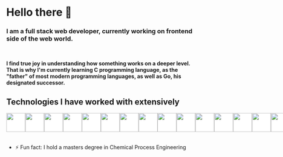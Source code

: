 # Hello there 👋



### I am a full stack web developer, currently working on frontend side of the web world.

<br/>

__I find true joy in understanding how something works on a deeper level. That is why I'm currently learning C programming language, as the "father" of most modern programming languages, as well as Go, his designated successor.__


## Technologies I have worked with extensively
<div style="display:flex;gap:30;">
<img style="background-color:white;" src="https://uxwing.com/wp-content/themes/uxwing/download/brands-and-social-media/typescript-programming-language-icon.png" height="50" width="50"/>
<img style="background-color:white;" src="https://upload.wikimedia.org/wikipedia/commons/thumb/6/6a/JavaScript-logo.png/800px-JavaScript-logo.png" height="50" width="50"/>
<img style="background-color:white;" src="https://static-00.iconduck.com/assets.00/node-js-icon-454x512-nztofx17.png" height="50" width="50"/>
<img style="background-color:white;" src="https://encrypted-tbn0.gstatic.com/images?q=tbn:ANd9GcT4T1YOdxe--UDu6VlEaqifJFs_dIXyiJUM0A&s" height="50" width="50"/>
<img style="background-color:white;" src="https://cdn.worldvectorlogo.com/logos/mongodb-icon-2.svg" height="50" width="50"/>
<img style="background-color:white;" src="https://static-00.iconduck.com/assets.00/react-icon-512x512-u6e60ayf.png" height="50" width="50"/>
<img style="background-color:white;" src="https://logowik.com/content/uploads/images/nextjs2106.logowik.com.webp" height="50" width="50"/>
<img style="background-color:white;" src="https://encrypted-tbn0.gstatic.com/images?q=tbn:ANd9GcSW1AvoJXu1NMIvNfwIWMLEX0xp7ZyQ11RjoQ&s" height="50" width="50"/>
<img style="background-color:white;" src="https://upload.wikimedia.org/wikipedia/commons/4/45/NuxtJS_Logo.png" height="50" width="50"/>
<img style="background-color:white;" src="https://encrypted-tbn0.gstatic.com/images?q=tbn:ANd9GcQNhoXisDruJMDAq3Ltd-wuaMW2lGxck9wAKw&s" height="50" width="50"/>
<img style="background-color:white;" src="https://encrypted-tbn0.gstatic.com/images?q=tbn:ANd9GcQfFGMQxd1RBWwVo8YFgAFfNF-FTXLhtZnyzQ&s" height="50" width="50"/>
<img style="background-color:white;" src="https://encrypted-tbn0.gstatic.com/images?q=tbn:ANd9GcQ803r_FTGrMlWpKJqOWmQgwv0BkQaDWy8q1Q&s" height="50" width="50"/>
<img style="background-color:white;" src="https://logowik.com/content/uploads/images/lua3630.jpg" height="50" width="50"/>
<img style="background-color:white;" src="https://seeklogo.com/images/R/react-query-logo-1340EA4CE9-seeklogo.com.png" height="50" width="50"/>
<img style="background-color:white;" src="https://upload.wikimedia.org/wikipedia/commons/thumb/d/db/Npm-logo.svg/540px-Npm-logo.svg.png" height="50" width="50"/>
</div>

<br/>


- ⚡ Fun fact: I hold a masters degree in Chemical Process Engineering


